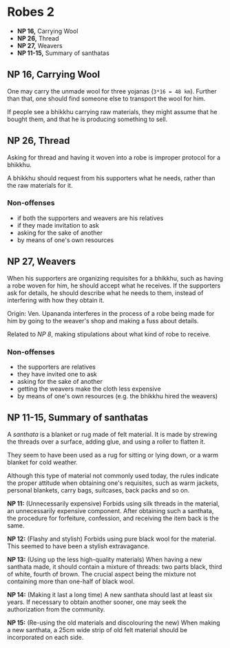 # Robes 2

-   **NP 16,** Carrying Wool
-   **NP 26,** Thread
-   **NP 27,** Weavers
-   **NP 11-15,** Summary of santhatas

## NP 16, Carrying Wool

One may carry the unmade wool for three yojanas (`3*16 = 48 km`). Further than
that, one should find someone else to transport the wool for him.

If people see a bhikkhu carrying raw materials, they might assume that he bought them,
and that he is producing something to sell.

## NP 26, Thread

Asking for thread and having it woven into a robe is improper protocol for a
bhikkhu.

A bhikkhu should request from his supporters what he needs, rather than the raw
materials for it.

### Non-offenses

- if both the supporters and weavers are his relatives
- if they made invitation to ask
- asking for the sake of another
- by means of one's own resources

## NP 27, Weavers

When his supporters are organizing requisites for a bhikkhu, such as having a
robe woven for him, he should accept what he receives. If the supporters ask for
details, he should describe what he needs to them, instead of interfering with
how they obtain it.

Origin: Ven. Upananda interferes in the process of a robe being made for him by
going to the weaver's shop and making a fuss about details.

Related to *NP 8*, making stipulations about what kind of robe to receive.

### Non-offenses

- the supporters are relatives
- they have invited one to ask
- asking for the sake of another
- getting the weavers make the cloth less expensive
- by means of one's own resources (e.g. the bhikkhu hired the weavers)

<!-- latex
\clearpage
-->

## NP 11-15, Summary of santhatas

A *santhata* is a blanket or rug made of felt material. It is made by strewing
the threads over a surface, adding glue, and using a roller to flatten it.

They seem to have been used as a rug for sitting or lying down, or a warm
blanket for cold weather.

Although this type of material not commonly used today, the rules indicate the
proper attitude when obtaining one's requisites, such as warm jackets, personal
blankets, carry bags, suitcases, back packs and so on.

**NP 11:** (Unnecessarily expensive) Forbids using silk threads in the material,
an unnecessarily expensive component. After obtaining such a santhata, the
procedure for forfeiture, confession, and receiving the item back is the same.

**NP 12:** (Flashy and stylish) Forbids using pure black wool for the material.
This seemed to have been a stylish extravagance.

**NP 13:** (Using up the less high-quality materials) When having a new santhata
made, it should contain a mixture of threads: two parts black, third of white,
fourth of brown. The crucial aspect being the mixture not containing more than
one-half of black wool.

**NP 14:** (Making it last a long time) A new santhata should last at least six
years. If necessary to obtain another sooner, one may seek the authorization
from the community.

**NP 15:** (Re-using the old materials and discolouring the new) When making a
new santhata, a 25cm wide strip of old felt material should be incorporated on
each side.


